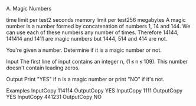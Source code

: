 A. Magic Numbers

time limit per test2 seconds
memory limit per test256 megabytes
A magic number is a number formed by concatenation of numbers 1, 14 and 144. We can use each of these numbers any number of times. Therefore 14144, 141414 and 1411 are magic numbers but 1444, 514 and 414 are not.

You're given a number. Determine if it is a magic number or not.

Input
The first line of input contains an integer n, (1 ≤ n ≤ 109). This number doesn't contain leading zeros.

Output
Print "YES" if n is a magic number or print "NO" if it's not.

Examples
InputCopy
114114
OutputCopy
YES
InputCopy
1111
OutputCopy
YES
InputCopy
441231
OutputCopy
NO